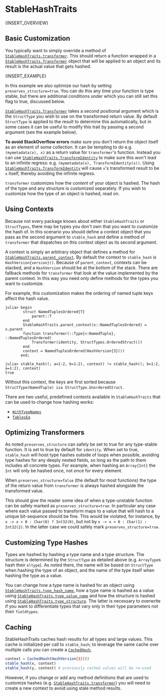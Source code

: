 # StableHashTraits

{INSERT_OVERVIEW}

## Basic Customization

You typically want to simply override a method of [`StableHashTraits.transformer`](@ref). This should return a function wrapped in a [`StableHashTraits.Transformer`](@ref) object that will be applied to an object and its result is the actual value that gets hashed.

{INSERT_EXAMPLE}

In this example we also optimize our hash by setting `preserves_structure=true`. You can do this any time your function is type stable, but there are additional conditions under which you can still set this flag to true, discussed below.

[`StableHashTraits.Transformer`](@ref) takes a second positional argument which is the `StructType` you wish to use on the transformed return value. By default `StructType` is applied to the result to determine this automatically, but in some cases it can be useful to modify this trait by passing a second argument (see the example below).

**To avoid StackOverflow errors** make sure you don't return the object itself as an element of some collection. It can be tempting to do e.g. `(mymetadata(x), x)` as a return value for `transformer`'s function. Instead you can use [`StableHashTraits.TransformIdentity`](@ref) to make sure this won't lead to an infinite regress: e.g. `(mymetadata(x), TransformIdentity(x))`. Using [`StableHashTraits.TransformIdentity`](@ref) will cause `x`'s transformed result to be `x` itself, thereby avoiding the infinite regress.

`transformer` customizes how the *content* of your object is hashed. The hash of the type and any structure is customized separately. If you wish to customize how the type of an object is hashed, read on.

## Using Contexts

Because not every package knows about either `StableHashTraits` or `StructTypes`, there may be types you don't own that you want to customize the hash of. In this scenario you should define a context object that you pass as the second argument to `stable_hash` and define a method of `transformer` that dispatches on this context object as its second argument.

A context is simply an arbitrary object that defines a method for
[`StableHashTraits.parent_context`](@ref). By default the context to `stable_hash` is
`HashVersion{version}()`. Because of `parent_context`, contexts can be stacked, and a
`HashVersion` should be at the bottom of the stack. There are fallback methods for
`transformer` that look at the value implemented by the parent context. In this way you need
only define methods for the types you want to customize.

For example, this customization makes the ordering of named tuple keys affect the hash value.

```@doctest
julia> begin
        struct NamedTuplesOrdered{T}
            parent::T
        end
        StableHashTraits.parent_context(x::NamedTuplesOrdered) = x.parent
        function transformer(::Type{<:NamedTuple}, ::NamedTuplesOrdered)
            Transformer(identity, StructTypes.OrderedStruct())
        end
        context = NamedTuplesOrdered(HashVersion{3}())
       end;

julia> stable_hash((; a=1:2, b=1:2), context) != stable_hash((; b=1:2, a=1:2), context)
true
```

Without this context, the keys are first sorted because `StructType(NamedTuple) isa StructType.UnorderedStruct`.

There are two useful, predefined contexts available in `StableHashTraits` that can be used to change how hashing works:

- [`WithTypeNames`](@ref)
- [`TablesEq`](@ref)

## Optimizing Transformers

As noted `preserves_structure` can safely be set to true for any type-stable function. It is set to true by default for `identity`. When set to true, `stable_hash` will hoist type hashes outside of loops when possible, avoiding type hashes for any deeply nested fields, so long as the path to them includes all concrete types. For example, when hashing an `Array{Int}` the `Int` will only be hashed once, not once for every element.

When `preserves_structure=false` (the default for most functions) the type of the return value from `transformer` is always hashed alongside the transformed value.

This should give the reader some idea of when a type-unstable function can be safely marked as `preserves_structure=true`. In particular any case where each value passed to transform maps to a value that will hash to a unique bit-sequence should be fine. This would be violated, for instance, by `x -> x < 0 : Char(0) ? Int32(0)`, but not by `x -> x < 0 : Char(1) : Int32(2)`. In the latter case we could safely mark `preserves_structure=true`.

## Customizing Type Hashes

Types are hashed by hashing a type name and a type structure. The structure is determined by the `StructType` as detailed above (e.g. `ArrayType`s hash their `eltype`). As noted there, the name will be based on `StructType` when hashing the type of an object, and the name of the type itself when hashing the type as a value.

You can change how a type name is hashed for an object using [`StableHashTraits.type_hash_name`](@ref), how a type name is hashed as a value using [`StableHashTraits.type_value_name`](@ref) and how the structure is hashed using [`StableHashTraits.type_structure`](@ref). The latter is necessary to overwrite if you want to differentiate types that vary only in their type parameters not their `fieldtypes`.

## Caching

StableHashTraits caches hash results for all types and large values. This cache is initialized per call to `stable_hash`; to leverage the same cache over multiple calls you can create a [`CachedHash`](@ref),

```julia
context = CachedHash(HashVersion{3}())
stable_hash(x, context)
stable_hash(y, context) # previously cached values will be re-used
```

However, if you change or add any method definitions that are used to customize hashes (e.g. [`StableHashTraits.transformer`](@ref)) you will need to create a new context to avoid using stale method results.
